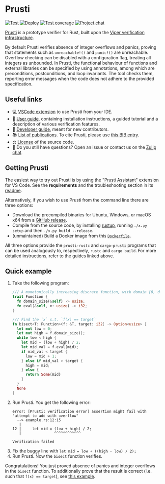 Prusti
======

[![Test](https://github.com/viperproject/prusti-dev/actions/workflows/test.yml/badge.svg?branch=master)](https://github.com/viperproject/prusti-dev/actions/workflows/test.yml?query=branch%3Amaster)
[![Deploy](https://github.com/viperproject/prusti-dev/actions/workflows/deploy.yml/badge.svg?branch=master)](https://github.com/viperproject/prusti-dev/actions/workflows/deploy.yml?query=branch%3Amaster)
[![Test coverage](https://codecov.io/gh/viperproject/prusti-dev/branch/master/graph/badge.svg)](https://codecov.io/gh/viperproject/prusti-dev)
[![Project chat](https://img.shields.io/badge/Zulip-join_chat-brightgreen.svg)](https://prusti.zulipchat.com/)

[Prusti](http://www.pm.inf.ethz.ch/research/prusti.html) is a prototype verifier for Rust,
built upon the [Viper verification infrastructure](http://www.pm.inf.ethz.ch/research/viper.html).

By default Prusti verifies absence of integer overflows and panics, proving that statements such as `unreachable!()` and `panic!()` are unreachable.
Overflow checking can be disabled with a configuration flag, treating all integers as unbounded.
In Prusti, the functional behaviour of functions and external libraries can be specified by using annotations, among which are preconditions, postconditions, and loop invariants.
The tool checks them, reporting error messages when the code does not adhere to the provided specification.


Useful links
------------

* 💻 [VSCode extension](https://marketplace.visualstudio.com/items?itemName=viper-admin.prusti-assistant) to use Prusti from your IDE.
* 📖 [User guide](https://viperproject.github.io/prusti-dev/user-guide/), containing installation instructions, a guided tutorial and a description of various verification features.
* 🧰 [Developer guide](https://viperproject.github.io/prusti-dev/dev-guide/), meant for new contributors.
* 📚 [List of publications](http://www.pm.inf.ethz.ch/research/prusti.html). To cite Prusti, please use [this BIB entry](http://pm.inf.ethz.ch/publications/getbib.php?action=bibtex&bibname=Own&id=AstrauskasMuellerPoliSummers19).
* ⚖️ [License](https://github.com/viperproject/prusti-dev/blob/master/LICENSE) of the source code.
* 💬 Do you still have questions? Open an issue or contact us on the [Zulip chat](https://prusti.zulipchat.com/).

Getting Prusti
--------------

The easiest way to try out Prusti is by using the ["Prusti Assistant"](https://marketplace.visualstudio.com/items?itemName=viper-admin.prusti-assistant) extension for VS Code. See the **requirements** and the troubleshooting section in its [readme](https://github.com/viperproject/prusti-assistant/blob/master/README.md).

Alternatively, if you wish to use Prusti from the command line there are three options:
* Download the precompiled binaries for Ubuntu, Windows, or macOS x64 from a [GitHub release](https://github.com/viperproject/prusti-dev/releases).
* Compile from the source code, by installing [rustup](https://rustup.rs/), running `./x.py setup` and then `./x.py build --release`.
* (unmaintained) Build a Docker image from this [`Dockerfile`](Dockerfile).

All three options provide the `prusti-rustc` and `cargo-prusti` programs that can be used analogously to, respectively, `rustc` and `cargo build`.
For more detailed instructions, refer to the guides linked above.


Quick example
-------------

1. Take the following program:
    ```rust
    /// A monotonically increasing discrete function, with domain [0, domain_size)
    trait Function {
      fn domain_size(&self) -> usize;
      fn eval(&self, x: usize) -> i32;
    }

    /// Find the `x` s.t. `f(x) == target`
    fn bisect<T: Function>(f: &T, target: i32) -> Option<usize> {
      let mut low = 0;
      let mut high = f.domain_size();
      while low < high {
        let mid = (low + high) / 2;
        let mid_val = f.eval(mid);
        if mid_val < target {
          low = mid + 1;
        } else if mid_val > target {
          high = mid;
        } else {
          return Some(mid)
        }
      }
      None
    }
    ```
2. Run Prusti. You get the following error:
    ```
    error: [Prusti: verification error] assertion might fail with "attempt to add with overflow"
      --> example.rs:12:15
       |
    12 |     let mid = (low + high) / 2;
       |               ^^^^^^^^^^^^

    Verification failed
    ```
3. Fix the buggy line with `let mid = low + ((high - low) / 2);`
4. Run Prusti. Now the `bisect` function verifies.

Congratulations! You just proved absence of panics and integer overflows in the `bisect` function. To additionally prove that the result is correct (i.e. such that `f(x) == target`), see [this example](prusti-tests/tests/verify_overflow/pass/overflow/bisect.rs).
